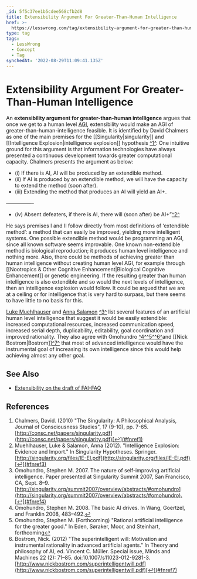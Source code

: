 ```yaml
---
_id: 5f5c37ee1b5cdee568cfb2d8
title: Extensibility Argument For Greater-Than-Human Intelligence
href: >-
  https://lesswrong.com/tag/extensibility-argument-for-greater-than-human-intelligence
type: tag
tags:
  - LessWrong
  - Concept
  - Tag
synchedAt: '2022-08-29T11:09:41.135Z'
---
```

# Extensibility Argument For Greater-Than-Human Intelligence

An **extensibility argument for greater-than-human intelligence** argues that once we get to a human level [AGI](https://wiki.lesswrong.com/wiki/AGI), extensibility would make an AGI of greater-than-human-intelligence feasible. It is identified by David Chalmers as one of the main premises for the [[Singularity|singularity]] and [[Intelligence Explosion|intelligence explosion]] hypothesis [^1^](#fn1). One intuitive ground for this argument is that information technologies have always presented a continuous development towards greater computational capacity. Chalmers presents the argument as below:

*   (i) If there is AI, AI will be produced by an extendible method.
*   (ii) If AI is produced by an extendible method, we will have the capacity to extend the method (soon after).
*   (iii) Extending the method that produces an AI will yield an AI+.

—————-

*   (iv) Absent defeaters, if there is AI, there will (soon after) be AI+”[^2^](#fn2)

He says premises I and II follow directly from most definitions of ‘extendible method’: a method that can easily be improved, yielding more intelligent systems. One possible extendible method would be programming an AGI, since all known software seems improvable. One known non-extendible method is biological reproduction; it produces human level intelligence and nothing more. Also, there could be methods of achieving greater than human intelligence without creating human level AGI, for example through [[Nootropics & Other Cognitive Enhancement|Biological Cognitive Enhancement]] or genetic engineering. If the resulting greater than human intelligence is also extendible and so would the next levels of intelligence, then an intelligence explosion would follow. It could be argued that we are at a ceiling or for intelligence that is very hard to surpass, but there seems to have little to no basis for this.

[Luke Muehlhauser](http://lesswrong.com/user/lukeprog) and [Anna Salamon](http://lesswrong.com/user/AnnaSalamon) [^3^](#fn3) list several features of an artificial human level intelligence that suggest it would be easily extendible: increased computational resources, increased communication speed, increased serial depth, duplicability, editability, goal coordination and improved rationality. They also agree with Omohundro [^4^](#fn4)[^5^](#fn5)[^6^](#fn6)and [[Nick Bostrom|Bostrom]][^7^](#fn7) that most of advanced intelligence would have the instrumental goal of increasing its own intelligence since this would help achieving almost any other goal.

## See Also

*   [Extensibility on the draft of FAI-FAQ](http://lesswrong.com/lw/8jt/fai_faq_draft_general_intelligence_and/#WhatIsTheExtendibility)

## References

1.  Chalmers, David. (2010) "The Singularity: A Philosophical Analysis, Journal of Consciousness Studies", 17 (9-10), pp. 7-65. [http://consc.net/papers/singularity.pdf](http://consc.net/papers/singularity.pdf)[↩](#fnref1)
2.  Muehlhauser, Luke & Salamon, Anna (2012). "Intelligence Explosion: Evidence and Import." In Singularity Hypotheses. Springer. [http://singularity.org/files/IE-EI.pdf](http://singularity.org/files/IE-EI.pdf)[↩](#fnref3)
3.  Omohundro, Stephen M. 2007. The nature of self-improving artificial intelligence. Paper presented at Singularity Summit 2007, San Francisco, CA, Sept. 8–9. [http://singularity.org/summit2007/overview/abstracts/#omohundro](http://singularity.org/summit2007/overview/abstracts/#omohundro).[↩](#fnref4)
4.  Omohundro, Stephen M. 2008. The basic AI drives. In Wang, Goertzel, and Franklin 2008, 483–492.[↩](#fnref5)
5.  Omohundro, Stephen M. (Forthcoming) "Rational artificial intelligence for the greater good." In Eden, Søraker, Moor, and Steinhart, forthcoming[↩](#fnref6)
6.  Bostrom, Nick. (2012) "The superintelligent will: Motivation and instrumental rationality in advanced artificial agents." In Theory and philosophy of AI, ed. Vincent C. Müller. Special issue, Minds and Machines 22 (2): 71–85. doi:10.1007/s11023-012-9281-3. [http://www.nickbostrom.com/superintelligentwill.pdf](http://www.nickbostrom.com/superintelligentwill.pdf)[↩](#fnref7)